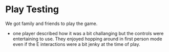 # Play Testing

We got family and friends to play the game.
- one player described how it was a bit challanging but the controls were entertaining to use. They enjoyed hopping around in first person mode even if the E interactions were a bit jenky at the time of play.

